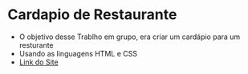 # Cardapio de Restaurante
* O objetivo desse Trablho em grupo, era criar um cardápio para um resturante
* Usando as linguagens HTML e CSS
* [Link do Site](https://jaoduarte.github.io/Rial-Pizzas/Rial-Pizzas/principal/principal.html)
